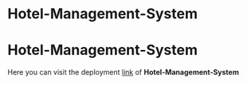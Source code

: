 # Hotel-Management-System
# Hotel-Management-System
Here you can visit the deployment [link](https://htcmansi.github.io/Hotel-Management-System/) of **Hotel-Management-System**
